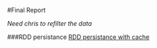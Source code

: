#Final Report

*Need chris to refilter the data*


###RDD persistance 
[RDD persistance with cache](http://http://spark.apache.org/docs/latest/programming-guide.html#rdd-persistence)
